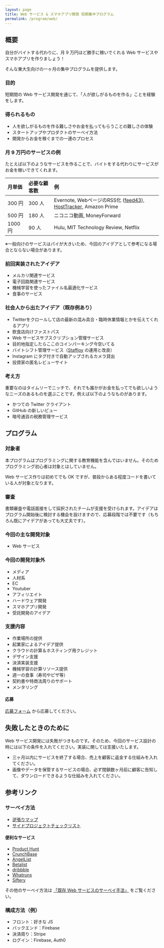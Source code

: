 ```yaml
---
layout: page
title: Web サービス & スマホアプリ開発 短期集中プログラム
permalink: /program/web/
---
```


## 概要

自分がバイトする代わりに、月 9 万円ほど勝手に稼いでくれる Web サービスやスマホアプリを作りましょう！

そんな東大生向けの一ヶ月の集中プログラムを提供します。



### 目的

短期間の Web サービス開発を通じて、「人が欲しがるものを作る」ことを経験をします。


### 得られるもの

- 人を欲しがるものを作る難しさやお金を払ってもらうことの難しさの体験
- スタートアップやプロダクトのサーベイ方法
- 開発からお金を稼ぐまでの一連のプロセス



### 月 9 万円のサービスの例

たとえば以下のようなサービスを作ることで、バイトをする代わりにサービスがお金を稼いできてくれます。

| 月単価 | 必要な顧客数 | 例 |
| :------ | :------ | :------ | 
| 300 円 | 300 人 | Evernote, WebページのRSS化 ([feed43](http://feed43.com/)), [HostTracker](https://www.host-tracker.com/), Amazon Prime |  
| 500 円 | 180 人 | ニコニコ動画, MoneyForward |  
| 1000 円 | 90 人 | Hulu, MIT Technology Review, Netflix |  

※一般向けのサービスはパイが大きいため、今回のアイデアとして参考になる場合とならない場合があります。

### 前回実装されたアイデア

- メルカリ関連サービス
- 電子回路関連サービス
- 機械学習を使ったファイル名最適化サービス
- 食事のサービス

### 社会人から出たアイデア（既存例あり）

- Twitterをクロールして店の最新の混み具合・臨時休業情報とかを伝えてくれるアプリ
- 飲食店向けファストパス
- Web サービスサブスクリプション管理サービス
- 目的地指定したらここのコインパーキング今空いてる
- バイトシフト管理サービス（[Staffjoy](https://www.staffjoy.com/) の運用と改良）
- Instagram にタグ付きで自動アップされるカメラ貸出
- 投資家の匿名レビューサイト

### 考え方

重要なのはタイムリーでニッチで、それでも誰かがお金を払ってでも欲しいようなニーズのあるものを選ぶことです。例えば以下のようなものがあります。

- かつての Twitter クライアント
- GitHub の新しいビュー
- 暗号通貨の税務管理サービス


## プログラム

### 対象者

本プログラムはプログラミングに関する教育機能を含んではいません。そのためプログラミング初心者は対象とはしていません。

Web サービス作りは初めてでも OK ですが、普段からある程度コードを書いている人が対象となります。

### 審査

書類審査や電話面接をして採択されたチームが支援を受けられます。アイデアはプログラム開始後に検討する機会を設けますので、応募段階では不要です（もちろん既にアイデアがあっても大丈夫です）。

### 今回の主な開発対象

- Web サービス

### 今回の開発対象外

- メディア
- 人材系
- EC
- Youtuber
- アフィリエイト
- ハードウェア開発
- スマホアプリ開発
- 受託開発のアイデア

### 支援内容

- 作業場所の提供
- 起業家によるアイデア提供
- クラウドの計算＆ホスティング用クレジット
- デザイン支援
- 決済実装支援
- 機械学習の計算リソース提供
- 週一の食事（寿司やピザ等）
- 契約書や特商法周りのサポート
- メンタリング

<!--

### スケジュール

#### プログラム開始前

|  日付 |  内容 | 
| :------ | :------ | 
| 8/29 (水) |  締め切り | 
| 8/30 - 31 | 面接と開発指針の調整 |  

#### プログラム開始後

|  日付 | 開始時間 | 終了時間 | 内容 | 宿題 |
| :------ | :------ | :------ | :------ | :------ | 
| 8/31 (金) | 18:00 | 19:00 | Kickoff  | 開発とサーベイ | 
| 9/7 (金) | 18:00 | 19:00 | 第一回開発状況共有 / 顧客インタビュー発表 | ピボット or 継続 | 
| 9/14 (金) | 18:00 | 19:00 | 第二回開発状況共有 | グロース | 
| 9/21 (金) | 18:00 | 19:00 | 顧客獲得＆売上状況報告 | 終了 | 

-->

#### 応募

[応募フォーム](https://goo.gl/forms/K9WoWnNX8tmVtIDZ2) から応募してください。


## 失敗したときのために

Web サービス開発には失敗がつきものです。そのため、今回のサービス設計の時には以下の条件を入れてください。実装に関しては支援いたします。

- 三ヶ月以内にサービスを終了する場合、売上を顧客に返金する仕組みを入れてください。
- 画像やデータを保管するサービスの場合、必ず閉鎖数ヶ月前に顧客に告知して、ダウンロードできるような仕組みを入れてください。

## 参考リンク

### サーベイ方法

- [逆張りマップ](https://medium.com/@tumada/contrarian-workshop-bf4b387cfe8)
- [サイドプロジェクトチェックリスト](https://www.sideprojectchecklist.com/marketing-checklist/)

#### 便利なサービス

- [Product Hunt](https://www.producthunt.com/)
- [CrunchBase](https://www.crunchbase.com/)
- [AngelList](https://angel.co/)
- [Betalist](https://betalist.com/)
- [dribbble](https://dribbble.com/)
- [Whatruns](https://whatruns.com/)
- [Siftery](https://siftery.com/)

その他のサーベイ方法は [「既存 Web サービスのサーベイ手法」](https://medium.com/@tumada/web-service-survey-7bceaab2f7c2) をご覧ください。

### 構成方法（例）

- フロント：好きな JS
- バックエンド：Firebase
- 決済周り：Stripe
- ログイン：Firebase, Auth0

